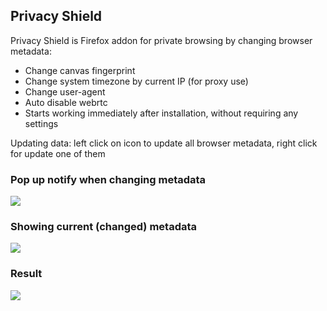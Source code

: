## Privacy Shield
Privacy Shield is Firefox addon for private browsing by changing browser metadata:

- Change canvas fingerprint
- Сhange system timezone by current IP (for proxy use)
- Change user-agent
- Auto disable webrtc
- Starts working immediately after installation, without requiring any settings

Updating data: left click on icon to update all browser metadata, right click for update one of them

### Pop up notify when changing metadata
<img src="https://dedol.ru/img/PrivacyShield_img1.png">

### Showing current (changed) metadata
<img src="https://dedol.ru/img/PrivacyShield_img2.png">

### Result
<img src="https://dedol.ru/img/PrivacyShield_img3.png">
